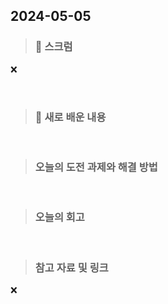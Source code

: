 
## 2024-05-05

> ### 📑 스크럼

❌

<br>

> ### 🤔 새로 배운 내용



<br>

> ### 오늘의 도전 과제와 해결 방법


    
    

<br>

> ### 오늘의 회고



<br>

> ### 참고 자료 및 링크

❌
